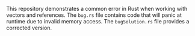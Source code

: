 This repository demonstrates a common error in Rust when working with vectors and references. The `bug.rs` file contains code that will panic at runtime due to invalid memory access.  The `bugSolution.rs` file provides a corrected version.